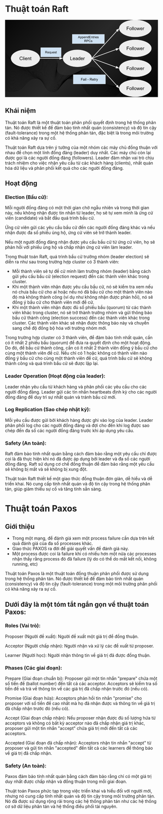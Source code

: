 # Thuật toán Raft
![Alt text](/Picture/Storage/raft.png)
## Khái niệm

Thuật toán Raft là một thuật toán phân phối quyết định trong hệ thống phân tán. Nó được thiết kế để đảm bảo tính nhất quán (consistency) và độ tin cậy (fault-tolerance) trong một hệ thống phân tán, đặc biệt là trong môi trường có khả năng xảy ra sự cố.

Thuật toán Raft dựa trên ý tưởng của một nhóm các máy chủ đồng thuận với nhau để chọn một lính đồng đảng (leader) duy nhất. Các máy chủ còn lại được gọi là các người đồng đảng (followers). Leader đảm nhận vai trò chịu trách nhiệm cho việc nhận yêu cầu từ các khách hàng (clients), nhất quán hóa dữ liệu và phân phối kết quả cho các người đồng đảng.

## Hoạt động

### Election (Bầu cử):

Mỗi người đồng đảng có một thời gian chờ ngẫu nhiên và trong thời gian này, nếu không nhận được tin nhắn từ leader, họ sẽ tự xem mình là ứng cử viên (candidate) và bắt đầu quá trình bầu cử.

Ứng cử viên gửi các yêu cầu bầu cử đến các người đồng đảng khác và nếu nhận được đa số phiếu ủng hộ, ứng cử viên sẽ trở thành leader.

Nếu một người đồng đảng nhận được yêu cầu bầu cử từ ứng cử viên, họ sẽ phản hồi với phiếu ủng hộ và chấp nhận ứng cử viên làm leader.

Trong thuật toán Raft, quá trình bầu cử trưởng nhóm (leader election) sẽ diễn ra như sau trong trường hợp cluster có 3 thành viên:

- Mỗi thành viên sẽ tự đề cử mình làm trưởng nhóm (leader) bằng cách gửi yêu cầu bầu cử (election request) đến các thành viên khác trong cluster.
- Khi một thành viên nhận được yêu cầu bầu cử, nó sẽ kiểm tra xem nếu nó chưa bầu cử cho ai hoặc nếu nó đã bầu cử cho một thành viên nào đó mà không thành công (ví dụ như không nhận được phản hồi), nó sẽ đồng ý bầu cử cho thành viên mới đề cử.
- Khi một thành viên nhận được đủ số phiếu bầu (quorum) từ các thành viên khác trong cluster, nó sẽ trở thành trưởng nhóm và gửi thông báo bầu cử thành công (election success) đến các thành viên khác trong cluster.
Các thành viên khác sẽ nhận được thông báo này và chuyển sang chế độ đồng bộ hóa với trưởng nhóm mới.       

Trong trường hợp cluster có 3 thành viên, để đảm bảo tính nhất quán, cần có ít nhất 2 phiếu bầu (quorum) để đưa ra quyết định cho một hoạt động. Do đó, để bầu cử thành công, cần có ít nhất 2 thành viên đồng ý bầu cử cho cùng một thành viên đề cử. Nếu chỉ có 1 hoặc không có thành viên nào đồng ý bầu cử cho cùng một thành viên đề cử, quá trình bầu cử sẽ không thành công và quá trình bầu cử sẽ được lặp lại.
### Leader Operation (Hoạt động của leader):

Leader nhận yêu cầu từ khách hàng và phân phối các yêu cầu cho các người đồng đảng.
Leader gửi các tin nhắn heartbeats định kỳ cho các người đồng đảng để duy trì sự nhất quán và tránh bầu cử mới.
### Log Replication (Sao chép nhật ký):

Mỗi yêu cầu được gửi bởi khách hàng được ghi vào log của leader.
Leader phân phối log cho các người đồng đảng và đợi cho đến khi log được sao chép đến đa số các người đồng đảng trước khi áp dụng yêu cầu.
### Safety (An toàn):

Raft đảm bảo tính nhất quán bằng cách đảm bảo rằng một yêu cầu chỉ được coi là đã thực hiện khi nó đã được áp dụng bởi leader và đa số các người đồng đảng.
Raft sử dụng cơ chế đồng thuận để đảm bảo rằng một yêu cầu sẽ không bị mất và sẽ không bị xung đột.     

Thuật toán Raft thiết kế một giao thức đồng thuận đơn giản, dễ hiểu và dễ triển khai. Nó cung cấp tính nhất quán và độ tin cậy trong hệ thống phân tán, giúp giảm thiểu sự cố và tăng tính sẵn sàng.
# Thuật toán Paxos

## Giới thiệu
- Trong một mạng, để đánh giá xem một process failure cần dựa trên kết quả đánh giá của đa số processes khác.
- Giao thức PAXOS ra đời để giải quyết vấn đề đánh giá này.
- Một process được coi là failure khi có nhiều hơn một nửa các processes nhận thấy rằng process đó đã failure (lý do có thể do mất kết nối, không running, etc)

Thuật toán Paxos là một thuật toán đồng thuận phân phối được sử dụng trong hệ thống phân tán. Nó được thiết kế để đảm bảo tính nhất quán (consistency) và độ tin cậy (fault-tolerance) trong một môi trường phân phối có khả năng xảy ra sự cố.

## Dưới đây là một tóm tắt ngắn gọn về thuật toán Paxos:

### Roles (Vai trò):

Proposer (Người đề xuất): Người đề xuất một giá trị để đồng thuận.

Acceptor (Người chấp nhận): Người nhận và xử lý các đề xuất từ proposer.

Learner (Người học): Người nhận thông tin về giá trị đã được đồng thuận.
### Phases (Các giai đoạn):

Prepare (Giai đoạn chuẩn bị): Proposer gửi một tin nhắn "prepare" chứa một số tiền đề (ballot number) đến tất cả các acceptor. Acceptors sẽ kiểm tra số tiền đề và trả về thông tin về các giá trị đã chấp nhận trước đó (nếu có).

Promise (Giai đoạn hứa): Acceptors phản hồi tin nhắn "promise" cho proposer với số tiền đề cao nhất mà họ đã nhận được và thông tin về giá trị đã chấp nhận trước đó (nếu có).

Accept (Giai đoạn chấp nhận): Nếu proposer nhận được đủ số lượng hứa từ acceptors và không có bất kỳ acceptor nào đã chấp nhận giá trị khác, proposer gửi một tin nhắn "accept" chứa giá trị mới đến tất cả các acceptors.      

Accepted (Giai đoạn đã chấp nhận): Acceptors nhận tin nhắn "accept" từ proposer và gửi tin nhắn "accepted" đến tất cả các learners để thông báo về giá trị đã chấp nhận.
### Safety (An toàn):

Paxos đảm bảo tính nhất quán bằng cách đảm bảo rằng chỉ có một giá trị duy nhất được chấp nhận và đồng thuận trong mỗi giai đoạn.           

Thuật toán Paxos phức tạp trong việc triển khai và hiểu đối với người mới, nhưng nó cung cấp tính nhất quán và độ tin cậy trong môi trường phân tán. Nó đã được sử dụng rộng rãi trong các hệ thống phân tán như các hệ thống cơ sở dữ liệu phân tán và hệ thống điều phối tài nguyên.




